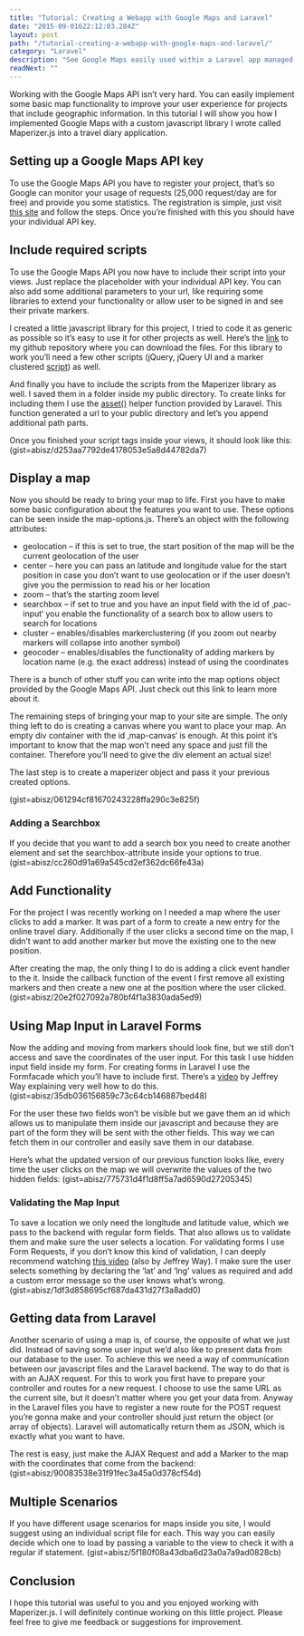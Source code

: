 ```yaml
---
title: "Tutorial: Creating a Webapp with Google Maps and Laravel"
date: "2015-09-01622:12:03.284Z"
layout: post
path: "/tutorial-creating-a-webapp-with-google-maps-and-laravel/"
category: "Laravel"
description: "See Google Maps easily used within a Laravel app managed with my jQuery library Maperizer. Create appealing location-based user experiences with these tools."
readNext: ""
---
```

Working with the Google Maps API isn’t very hard. You can easily implement some basic map functionality to improve your user experience for projects that include geographic information. In this tutorial I will show you how I implemented Google Maps with a custom javascript library I wrote called Maperizer.js into a travel diary application.

## Setting up a Google Maps API key
To use the Google Maps API you have to register your project, that’s so Google can monitor your usage of requests (25,000 request/day are for free) and provide you some statistics. The registration is simple, just visit [this site](https://developers.google.com/maps/documentation/javascript/get-api-key) and follow the steps. Once you’re finished with this you should have your individual API key.

## Include required scripts
To use the Google Maps API you now have to include their script into your views. Just replace the placeholder with your individual API key. You can also add some additional parameters to your url, like requiring some libraries to extend your functionality or allow user to be signed in and see their private markers.

I created a little javascript library for this project, I tried to code it as generic as possible so it’s easy to use it for other projects as well. Here’s the [link](https://github.com/abisz/Maperizer.js) to my github repository where you can download the files. For this library to work you’ll need a few other scripts (jQuery, jQuery UI and a marker clustered [script](https://github.com/googlemaps/js-marker-clusterer/)) as well.

And finally you have to include the scripts from the Maperizer library as well. I saved them in a folder inside my public directory. To create links for including them I use the [asset()](https://laravel.com/docs/5.1/helpers#urls) helper function provided by Laravel. This function generated a url to your public directory and let’s you append additional path parts.

Once you finished your script tags inside your views, it should look like this:
(gist=abisz/d253aa7792de4178053e5a8d44782da7)

## Display a map
Now you should be ready to bring your map to life. First you have to make some basic configuration about the features you want to use. These options can be seen inside the map-options.js. There’s an object with the following attributes:
- geolocation – if this is set to true, the start position of the map will be the current geolocation of the user
- center – here you can pass an latitude and longitude value for the start position in case you don’t want to use geolocation or if the user doesn’t give you the permission to read his or her location
- zoom – that’s the starting zoom level
- searchbox – if set to true and you have an input field with the id of ‚pac-input‘ you enable the functionality of a search box to allow users to search for locations
- cluster – enables/disables markerclustering (if you zoom out nearby markers will collapse into another symbol)
- geocoder – enables/disables the functionality of adding markers by location name (e.g. the exact address) instead of using the coordinates

There is a bunch of other stuff you can write into the map options object provided by the Google Maps API. Just check out this link to learn more about it.

The remaining steps of bringing your map to your site are simple. The only thing left to do is creating a canvas where you want to place your map. An empty div container with the id ‚map-canvas‘ is enough. At this point it’s important to know that the map won’t need any space and just fill the container. Therefore you’ll need to give the div element an actual size!

The last step is to create a maperizer object and pass it your previous created options.

(gist=abisz/061294cf81670243228ffa290c3e825f)

### Adding a Searchbox
If you decide that you want to add a search box you need to create another element and set the searchbox-attribute inside your options to true.
(gist=abisz/cc260d91a69a545cd2ef362dc66fe43a)

## Add Functionality
For the project I was recently working on I needed a map where the user clicks to add a marker. It was part of a form to create a new entry for the online travel diary. Additionally if the user clicks a second time on the map, I didn’t want to add another marker but move the existing one to the new position.

After creating the map, the only thing I to do is adding a click event handler to the it. Inside the callback function of the event I first remove all existing markers and then create a new one at the position where the user clicked.
(gist=abisz/20e2f027092a780bf4f1a3830ada5ed9)

## Using Map Input in Laravel Forms
Now the adding and moving from markers should look fine, but we still don’t access and save the coordinates of the user input. For this task I use hidden input field inside my form. For creating forms in Laravel I use the Formfacade which you’ll have to include first. There’s a [video](https://laracasts.com/series/laravel-5-fundamentals/episodes/10) by Jeffrey Way explaining very well how to do this.
(gist=abisz/35db036156859c73c64cb146887bed48)

For the user these two fields won’t be visible but we gave them an id which allows us to manipulate them inside our javascript and because they are part of the form they will be sent with the other fields. This way we can fetch them in our controller and easily save them in our database.

Here’s what the updated version of our previous function looks like, every time the user clicks on the map we will overwrite the values of the two hidden fields:
(gist=abisz/775731d4f1d8ff5a7ad6590d27205345)

### Validating the Map Input
To save a location we only need the longitude and latitude value, which we pass to the backend with regular form fields. That also allows us to validate them and make sure the user selects a location. For validating forms I use Form Requests, if you don’t know this kind of validation,  I can deeply recommend watching [this video](https://laracasts.com/series/laravel-5-fundamentals/episodes/12) (also by Jeffrey Way). I make sure the user selects something by declaring the ‘lat’ and ‘lng’ values as required and add a custom error message so the user knows what’s wrong.
(gist=abisz/1df3d858695cf687da431d27f3a8add0)

## Getting data from Laravel
Another scenario of using a map is, of course, the opposite of what we just did. Instead of saving some user input we’d also like to present data from our database to the user. To achieve this we need a way of communication between our javascript files and the Laravel backend. The way to do that is with an AJAX request. For this to work you first have to prepare your controller and routes for a new request. I choose to use the same URL as the current site, but it doesn’t matter where you get your data from. Anyway in the Laravel files you have to register a new route for the POST request you’re gonna make and your controller should just return the object (or array of objects). Laravel will automatically return them as JSON, which is exactly what you want to have.

The rest is easy, just make the AJAX Request and add a Marker to the map with the coordinates that come from the backend:
(gist=abisz/90083538e31f91fec3a45a0d378cf54d)

## Multiple Scenarios
If you have different usage scenarios for maps inside you site, I would suggest using an individual script file for each. This way you can easily decide which one to load by passing a variable to the view to check it with a regular if statement.
(gist=abisz/5f180f08a43dba6d23a0a7a9ad0828cb)

## Conclusion
I hope this tutorial was useful to you and you enjoyed working with Maperizer.js. I will definitely continue working on this little project. Please feel free to give me feedback or suggestions for improvement.